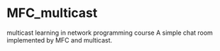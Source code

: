 # MFC_multicast
multicast learning in network programming course
A simple chat room implemented by MFC and multicast.
